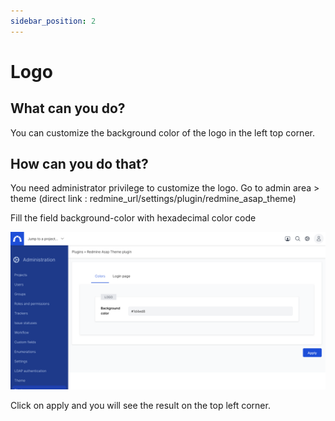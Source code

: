 ```yaml
---
sidebar_position: 2
---
```


# Logo

## What can you do?

You can customize the background color of the logo in the left top corner.

## How can you do that?

You need administrator privilege to customize the logo.
Go to admin area > theme
(direct link : redmine_url/settings/plugin/redmine_asap_theme)

Fill the field background-color with hexadecimal color code

![Login](./img/logo-admin.png)

Click on apply and you will see the result on the top left corner.